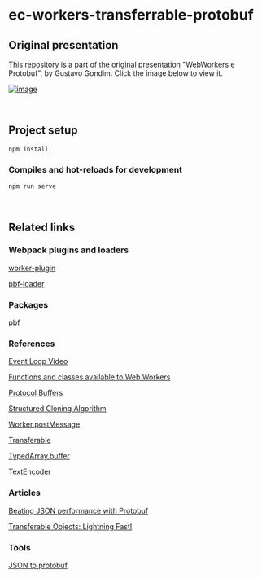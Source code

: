 # ec-workers-transferrable-protobuf

## Original presentation

This repository is a part of the original presentation "WebWorkers e Protobuf", by Gustavo Gondim. Click the image below to view it.

[![image](https://user-images.githubusercontent.com/2074685/125857598-8864ad1f-6319-41f4-9050-57bd20cb94cd.png)](https://docs.google.com/presentation/d/e/2PACX-1vR5HOwby9Sxi-YaGqn4cltGHU0CD14q9wDx-JJESU14ftINb9SBR1aBs3kesJQK205xkgZw5Kci2W0j/pub?start=true&loop=false&delayms=60000)


<br>

## Project setup
```
npm install
```

### Compiles and hot-reloads for development
```
npm run serve
```

<br>

## Related links

### Webpack plugins and loaders

[worker-plugin](https://github.com/GoogleChromeLabs/worker-plugin)

[pbf-loader](https://github.com/trivago/pbf-loader)

### Packages

[pbf](https://github.com/mapbox/pbf)

### References

[Event Loop Video](https://vimeo.com/254947206#t=2364s)

[Functions and classes available to Web Workers](https://developer.mozilla.org/en-US/docs/Web/API/Web_Workers_API/Functions_and_classes_available_to_workers)

[Protocol Buffers](https://developers.google.com/protocol-buffers)

[Structured Cloning Algorithm](https://developer.mozilla.org/en-US/docs/Web/API/Web_Workers_API/Structured_clone_algorithm)

[Worker.postMessage](https://developer.mozilla.org/en-US/docs/Web/API/Worker/postMessage)

[Transferable](https://developer.mozilla.org/en-US/docs/Web/API/Transferable)

[TypedArray.buffer](https://developer.mozilla.org/en-US/docs/Web/JavaScript/Reference/Global_Objects/TypedArray/buffer)

[TextEncoder](https://developer.mozilla.org/en-US/docs/Web/API/TextEncoder)

### Articles

[Beating JSON performance with Protobuf](https://auth0.com/blog/beating-json-performance-with-protobuf/)

[Transferable Objects: Lightning Fast!](https://developers.google.com/web/updates/2011/12/Transferable-Objects-Lightning-Fast)

### Tools

[JSON to protobuf](https://www.site24x7.com/tools/json-to-protobuf.html)
